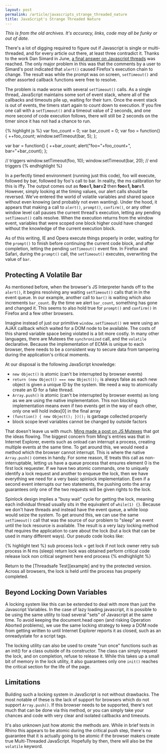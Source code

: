 ```yaml
---
layout: post
permalink: /article/javascripts_strange_threaded_nature
title: JavaScript's Strange Threaded Nature
---
```


*This is from the old archives. It's accuracy, links, code may all be funky or out of date.*

There's a lot of digging required to figure out if Javascript is single or multi-threaded, and for every article out there, at least three contradict it. Thanks to the work Dan Simard in June, [a final answer on Javascript threads][simard] was reached. The only major problem in this was that the comments by a user to Simard's post indicated that `alert()` caused Firefox's execution chain to change. The result was while the prompt was on screen, `setTimeout()` and other assorted callback functions were free to resolve.

The problem is made worse with several `setTimeout()` calls. As a single thread, JavaScript maintains some sort of event stack, where all of the callbacks and timeouts pile up, waiting for their turn. Once the event stack is out of events, the timers start again to count down to execution. If you fire one call with a `setTimeout()` and a timeout value of 2 seconds, and one more second of code execution follows, there will still be 2 seconds on the timer since it has not had a chance to run.

{% highlight js %}
var foo_count = 0;
var bar_count = 0;
var foo = function() {
    ++foo_count;
    window.setTimeout(bar, 5);
};

var bar = function() {
    ++bar_count;
    alert("foo="+foo_count+", bar="+bar_count);
};

// triggers
window.setTimeout(foo, 10);
window.setTimeout(bar, 20);
// end triggers
{% endhighlight %}

In a perfectly timed environment (running just this code), foo will execute, followed by bar, followed by foo's call to bar. In reality, the ms calibration for this is iffy. The output comes out as **foo=1, bar=2** then **foo=1, bar=1**. However, simply looking at the timing values, our alert calls should be reversed. We've entered the world of volatile variables and shared space without even knowing (and probably not even wanting). Under the hood, it appears that making a call to `alert()`, `prompt()`, `confirm()`, or any other window level call pauses the current thread's execution, letting any pending `setTimeout()` calls resolve.  When the execution returns from the window event, variables that were scoped one block higher could have changed without the knowledge of the current execution block.

As of this writing, IE and Opera execute things properly in order, waiting for the `prompt()` to finish before continuing the current code block, and after completion, letting the pending `setTimeout()` event fire. In Firefox and Safari, during the `prompt()` call, the `setTimeout()` executes, overwriting the value of `bar`.

## Protecting A Volatile Bar
As mentioned before, when the browser's JS Interpreter hands off to the `alert()`, it begins resolving any waiting `setTimeout()` calls that in in the event queue. In our example, another call to `bar()` is waiting which also increments `bar_count`.  By the time we alert `bar_count`, something has gone and changed it. This seems to also hold true for `prompt()` and `confirm()` in Firefox and a few other browsers.

Imagine instead of just our primitive `window.setTimeout()` we were using an AJAX callback which waited for a DOM node to be available. The costs of this shared variable space being violated is a bit more costly. In many other languages, there are Mutexes the `synchronized` call, and the `volatile` declarative.  Because the implementation of ECMA is unique to each browser, there needs to be a consistent way to secure data from tampering during the application's critical moments.

At our disposal is the following JavaScript knowledge:

* `new Object()` is atomic (can't be interrupted by browser events)
* `return (new Object() === new Object());` is always false as each new object is given a unique ID by the system. We need a way to atomically create an ID for a fake thread.
* `Array.push()` is atomic (can't be interrupted by browser events) as long as we are using the native implementation. This non blocking implementation means even if two events get in the way of each other, only one will hold index[0] in the final array
* `(function() { new Object(); })();` is garbage collected properly
* block scope level variables cannot be changed by outside factors

That doesn't leave us with much. [Ming made a post on JS Mutexes][mingmutex2] that got the ideas flowing. The biggest concern from Ming's entries was that in Internet Explorer, events such as onload can interrupt a process, creating multiple events at the same time. To get around this, we would need a method which the browser cannot interrupt. This is where the native `Array.push()` comes in handy. For some reason, IE treats this call as non-interruptable, letting us have a queue process that ensures element 0 is the first lock requester. If we have two atomic commands, one to uniquely identify a lock request and another to enqueue the lock, then we have everything we need for a very basic spinlock implementation. Even if a second event interrupts our two statements, the pushing onto the array guarantees only one of the two requests will be given rights to the lock.

Spinlock design implies a "busy wait" cycle for getting the lock, meaning each individual thread usually sits in the equivalent of `while(1) {}`.  Because we don't have threads and instead have the event queue, a while loop would seize the system.  To get around this, we can use the same `setTimeout()` call that was the source of our problem to "sleep" an event until the lock resource is available. The result is a very lazy locking method that requires the application to care about the lock (but a lock that can be used in many different ways).  Our pseudo code looks like:

{% highlight text %}
sub process
    lock = get lock
    if not lock owner
        retry sub process in N ms (sleep)
        return
    lock was obtained
    perform critical code
    release lock
    non critical segment here
end process
{% endhighlight %}

Return to the [Threadsafe Test][example] and try the protected version. Across all browsers, the lock is held until the process has properly completed.

## Beyond Locking Down Variables
A locking system like this can be extended to deal with more than just the Javascript Variables. In the case of lazy loading javascript, it is possible to be using the same utility to load several "sets" of Javascript at the same time.  To avoid keeping the document.head open (and risking Operation Aborted problems), we use the same locking strategy to keep a DOM node from getting written to until Internet Explorer reports it as closed, such as an onreadystate for a script tags.

The locking utility can also be used to create "run once" functions such as an init() for a class outside of its constructor.  The class can simply request the lock, and on completion, refuse to release it. While this takes up a small bit of memory in the lock utility, it also guarantees only one `init()` reaches the critical section for the life of the page.

## Limitations
Building such a locking system in JavaScript is not without drawbacks. The most notable of these is the lack of support for browsers which do not support `Array.push()`. If this browser needs to be supported, there's not much that can be done via this method, or you can simply take your chances and code with very clear and isolated callbacks and timeouts.

It's also unknown just how atomic the methods are. While in brief tests in Rhino this appears to be atomic during the critical push step, there's no guarantee that it is actually going to be atomic if the browser makers create true Multi-Threaded JavaScript. Hopefully by then, there will also be the `volatile` keyword.

[simard]: http://www.javascriptkata.com/2007/06/12/ajax-javascript-and-threads-the-final-truth/
[mingmutex2]: http://my2iu.blogspot.com/2006/10/javascript-mutexes-2.html
